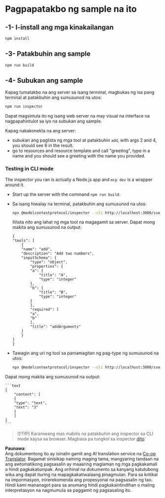 <!--
CO_OP_TRANSLATOR_METADATA:
{
  "original_hash": "7fab17bf59e2eb82a5aeef03ad977d31",
  "translation_date": "2025-05-17T12:12:00+00:00",
  "source_file": "03-GettingStarted/05-sse-server/solution/typescript/README.md",
  "language_code": "tl"
}
-->
# Pagpapatakbo ng sample na ito

## -1- I-install ang mga kinakailangan

```bash
npm install
```

## -3- Patakbuhin ang sample

```bash
npm run build
```

## -4- Subukan ang sample

Kapag tumatakbo na ang server sa isang terminal, magbukas ng isa pang terminal at patakbuhin ang sumusunod na utos:

```bash
npm run inspector
```

Dapat magsimula ito ng isang web server na may visual na interface na nagpapahintulot sa iyo na subukan ang sample.

Kapag nakakonekta na ang server:

- subukan ang paglista ng mga tool at patakbuhin `add`, with args 2 and 4, you should see 6 in the result.
- go to resources and resource template and call "greeting", type in a name and you should see a greeting with the name you provided.

### Testing in CLI mode

The inspector you ran is actually a Node.js app and `mcp dev` is a wrapper around it. 

- Start up the server with the command `npm run build`.

- Sa isang hiwalay na terminal, patakbuhin ang sumusunod na utos:

    ```bash
    npx @modelcontextprotocol/inspector --cli http://localhost:3000/sse --method tools/list
    ```

    Ililista nito ang lahat ng mga tool na magagamit sa server. Dapat mong makita ang sumusunod na output:

    ```text
    {
    "tools": [
        {
        "name": "add",
        "description": "Add two numbers",
        "inputSchema": {
            "type": "object",
            "properties": {
            "a": {
                "title": "A",
                "type": "integer"
            },
            "b": {
                "title": "B",
                "type": "integer"
            }
            },
            "required": [
            "a",
            "b"
            ],
            "title": "addArguments"
        }
        }
    ]
    }
    ```

- Tawagin ang uri ng tool sa pamamagitan ng pag-type ng sumusunod na utos:

    ```bash
    npx @modelcontextprotocol/inspector --cli http://localhost:3000/sse --method tools/call --tool-name add --tool-arg a=1 --tool-arg b=2
    ```

Dapat mong makita ang sumusunod na output:

    ```text
    {
        "content": [
        {
        "type": "text",
        "text": "3"
        }
        ]
    }
    ```

> ![!TIP]
> Karaniwang mas mabilis na patakbuhin ang inspector sa CLI mode kaysa sa browser.
> Magbasa pa tungkol sa inspector [dito](https://github.com/modelcontextprotocol/inspector).

**Paunawa**:  
Ang dokumentong ito ay isinalin gamit ang AI translation service na [Co-op Translator](https://github.com/Azure/co-op-translator). Bagamat sinisikap naming maging tama, mangyaring tandaan na ang awtomatikong pagsasalin ay maaaring maglaman ng mga pagkakamali o hindi pagkakatumpak. Ang orihinal na dokumento sa kanyang katutubong wika ang dapat ituring na mapagkakatiwalaang pinagmulan. Para sa kritikal na impormasyon, inirerekomenda ang propesyonal na pagsasalin ng tao. Hindi kami mananagot para sa anumang hindi pagkakaintindihan o maling interpretasyon na nagmumula sa paggamit ng pagsasaling ito.